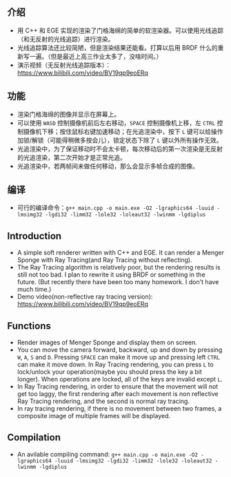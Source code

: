 ## 介绍

- 用 C++ 和 EGE 实现的渲染了门格海绵的简单的软渲染器。可以使用光线追踪（和无反射的光线追踪）进行渲染。
- 光线追踪算法还比较简陋，但是渲染结果还能看。打算以后用 BRDF 什么的重新写一遍。（但是最近上高三作业太多了，没啥时间。）
- 演示视频（无反射光线追踪版本）：https://www.bilibili.com/video/BV19qp9eoERq

## 功能

- 渲染门格海绵的图像并显示在屏幕上。
- 可以使用 `WASD` 控制摄像机前后左右移动，`SPACE` 控制摄像机上移，左 `CTRL` 控制摄像机下移；按住鼠标右键加速移动；在光追渲染中，按下 `L` 键可以给操作加锁/解锁（可能得稍微多按会儿），锁定状态下除了 `L` 键以外所有操作无效。
- 光追渲染中，为了保证移动时不会太卡顿，每次移动后的第一次渲染是无反射的光追渲染，第二次开始才是正常光追。
- 光追渲染中，若两帧间未做任何移动，那么会显示多帧合成的图像。

## 编译

- 可行的编译命令：`g++ main.cpp -o main.exe -O2 -lgraphics64 -luuid -lmsimg32 -lgdi32 -limm32 -lole32 -loleaut32 -lwinmm -lgdiplus`

## Introduction

- A simple soft renderer written with C++ and EGE. It can render a Menger Sponge with Ray Tracing(and Ray Tracing without reflecting).
- The Ray Tracing algorithm is relatively poor, but the rendering results is still not too bad. I plan to rewrite it using BRDF or something in the future. (But recently there have been too many homework. I don't have much time.)
- Demo video(non-reflective ray tracing version): https://www.bilibili.com/video/BV19qp9eoERq

## Functions
- Render images of Menger Sponge and display them on screen.
- You can move the camera forward, backward, up and down by pressing `W`, `A`, `S` and `D`. Pressing `SPACE` can make it move up and pressing left `CTRL` can make it move down. In Ray Tracing rendering, you can press `L` to lock/unlock your operation(maybe you should press the key a bit longer). When operations are locked, all of the keys are invalid except `L`.
- In Ray Tracing rendering, in order to ensure that the movement will not get too laggy, the first rendering after each movement is non reflective Ray Tracing rendering, and the second is normal ray tracing.
- In ray tracing rendering, if there is no movement between two frames, a composite image of multiple frames will be displayed.

## ‌Compilation

- An avilable compiling command: `g++ main.cpp -o main.exe -O2 -lgraphics64 -luuid -lmsimg32 -lgdi32 -limm32 -lole32 -loleaut32 -lwinmm -lgdiplus`
